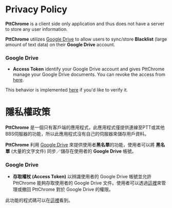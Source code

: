 # Privacy Policy

**PttChrome** is a client side only application and thus does not have a server to store any user information.

**PttChrome** utilizes [Google Drive](https://drive.google.com) to allow users to sync/store **Blacklist** (large amount of text data) on their **Google Drive** account.

### Google Drive

- **Access Token** identify your Google Drive account and gives PttChrome manage your Google Drive documents. You can revoke the access from [here](https://myaccount.google.com/permissions).

This behavior is implemented [here](https://github.com/iamchucky/PttChrome/blob/gh-pages/js/google_drive.js) if you'd like to verify it.

# 隱私權政策

**PttChrome** 是一個只有客戶端的應用程式，此應用程式僅提供連線至PTT或其他BBS伺服器的功能，所以此應用程式沒有自己的伺服器來儲存用戶資料。

**PttChrome** 利用 [Google Drive](https://drive.google.com) 來提供使用者**黑名單**的功能，使用者可以將 **黑名單** (大量的文字文件) 同步／儲存在使用者的 **Google Drive** 帳號。

### Google Drive

- **存取權杖 (Access Token)** 以辨識使用者的 Google Drive 帳號並允許 PttChrome 能夠存取使用者的 Google Drive 文件。使用者可以透過[這裡](https://myaccount.google.com/permissions)來管理或撤回 PttChrome 對於 Google Drive 的權限。

此功能的程式碼可以在[這裡](https://github.com/iamchucky/PttChrome/blob/gh-pages/js/google_drive.js)看到。
